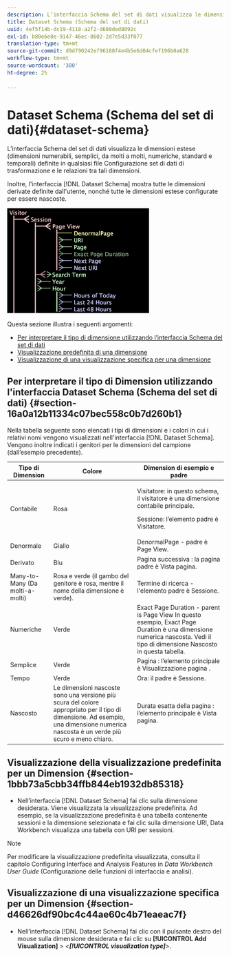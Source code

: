 ```yaml
---
description: L’interfaccia Schema del set di dati visualizza le dimensioni estese (dimensioni numerabili, semplici, da molti a molti, numeriche, standard e temporali) definite in qualsiasi file Configurazione set di dati di trasformazione e le relazioni tra tali dimensioni.
title: Dataset Schema (Schema del set di dati)
uuid: 4ef5f14b-dc19-4118-a2f2-d680ded8092c
exl-id: b80e6e8e-9147-46ec-8602-2d7e5d33f077
translation-type: tm+mt
source-git-commit: d9df90242ef96188f4e4b5e6d04cfef196b0a628
workflow-type: tm+mt
source-wordcount: '380'
ht-degree: 2%

---
```


# Dataset Schema (Schema del set di dati){#dataset-schema}

L’interfaccia Schema del set di dati visualizza le dimensioni estese (dimensioni numerabili, semplici, da molti a molti, numeriche, standard e temporali) definite in qualsiasi file Configurazione set di dati di trasformazione e le relazioni tra tali dimensioni.

Inoltre, l&#39;interfaccia [!DNL Dataset Schema] mostra tutte le dimensioni derivate definite dall&#39;utente, nonché tutte le dimensioni estese configurate per essere nascoste.

![](assets/vis_DatasetSchema_Example.png)

Questa sezione illustra i seguenti argomenti:

* [Per interpretare il tipo di dimensione utilizzando l’interfaccia Schema del set di dati](../../../../home/c-dataset-const-proc/c-dataset-config-tools/c-dataset-config-int/c-dataset-schema.md#section-16a0a12b11334c07bec558c0b7d260b1)
* [Visualizzazione predefinita di una dimensione](../../../../home/c-dataset-const-proc/c-dataset-config-tools/c-dataset-config-int/c-dataset-schema.md#section-1bbb73a5cbb34ffb844eb1932db85318)
* [Visualizzazione di una visualizzazione specifica per una dimensione](../../../../home/c-dataset-const-proc/c-dataset-config-tools/c-dataset-config-int/c-dataset-schema.md#section-d46626df90bc4c44ae60c4b71eaeac7f)

## Per interpretare il tipo di Dimension utilizzando l&#39;interfaccia Dataset Schema (Schema del set di dati) {#section-16a0a12b11334c07bec558c0b7d260b1}

Nella tabella seguente sono elencati i tipi di dimensioni e i colori in cui i relativi nomi vengono visualizzati nell&#39;interfaccia [!DNL Dataset Schema]. Vengono inoltre indicati i genitori per le dimensioni del campione (dall’esempio precedente).

<table id="table_20D1A9EAAED247338476C475C63255F5"> 
 <thead> 
  <tr> 
   <th colname="col1" class="entry"> Tipo di Dimension </th> 
   <th colname="col2" class="entry"> Colore </th> 
   <th colname="col3" class="entry"> Dimension di esempio e padre </th> 
  </tr> 
 </thead>
 <tbody> 
  <tr> 
   <td colname="col1"> Contabile </td> 
   <td colname="col2"> Rosa </td> 
   <td colname="col3"> <p>Visitatore: in questo schema, il visitatore è una dimensione contabile principale. </p> <p> Sessione: l’elemento padre è Visitatore. </p> </td> 
  </tr> 
  <tr> 
   <td colname="col1"> Denormale </td> 
   <td colname="col2"> Giallo </td> 
   <td colname="col3"> DenormalPage - padre è Page View. </td> 
  </tr> 
  <tr> 
   <td colname="col1"> Derivato </td> 
   <td colname="col2"> Blu </td> 
   <td colname="col3"> Pagina successiva : la pagina padre è Vista pagina. </td> 
  </tr> 
  <tr> 
   <td colname="col1"> Many-to-Many (Da molti-a-molti) </td> 
   <td colname="col2"> Rosa e verde (il gambo del genitore è rosa, mentre il nome della dimensione è verde). </td> 
   <td colname="col3"> Termine di ricerca - l'elemento padre è Sessione. </td> 
  </tr> 
  <tr> 
   <td colname="col1"> Numeriche </td> 
   <td colname="col2"> Verde </td> 
   <td colname="col3"> Exact Page Duration - parent is Page View In questo esempio, Exact Page Duration è una dimensione numerica nascosta. Vedi il tipo di dimensione Nascosto in questa tabella. </td> 
  </tr> 
  <tr> 
   <td colname="col1"> Semplice </td> 
   <td colname="col2"> Verde </td> 
   <td colname="col3"> Pagina : l’elemento principale è Visualizzazione pagina . </td> 
  </tr> 
  <tr> 
   <td colname="col1"> Tempo </td> 
   <td colname="col2"> Verde </td> 
   <td colname="col3"> Ora: il padre è Sessione. </td> 
  </tr> 
  <tr> 
   <td colname="col1"> Nascosto </td> 
   <td colname="col2"> Le dimensioni nascoste sono una versione più scura del colore appropriato per il tipo di dimensione. Ad esempio, una dimensione numerica nascosta è un verde più scuro e meno chiaro. </td> 
   <td colname="col3"> Durata esatta della pagina : l’elemento principale è Vista pagina. </td> 
  </tr> 
 </tbody> 
</table>

## Visualizzazione della visualizzazione predefinita per un Dimension {#section-1bbb73a5cbb34ffb844eb1932db85318}

* Nell’interfaccia [!DNL Dataset Schema] fai clic sulla dimensione desiderata. Viene visualizzata la visualizzazione predefinita. Ad esempio, se la visualizzazione predefinita è una tabella contenente sessioni e la dimensione selezionata e fai clic sulla dimensione URI, Data Workbench visualizza una tabella con URI per sessioni.

>[!NOTE]
>
>Per modificare la visualizzazione predefinita visualizzata, consulta il capitolo Configuring Interface and Analysis Features in *Data Workbench User Guide* (Configurazione delle funzioni di interfaccia e analisi).

## Visualizzazione di una visualizzazione specifica per un Dimension {#section-d46626df90bc4c44ae60c4b71eaeac7f}

* Nell’interfaccia [!DNL Dataset Schema] fai clic con il pulsante destro del mouse sulla dimensione desiderata e fai clic su **[!UICONTROL Add Visualization]** > *&lt;**[!UICONTROL visualization type]**>*.
